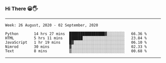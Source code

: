 ### Hi There 😀🖐
---
<!--START_SECTION:waka-->
```text
Week: 26 August, 2020 - 02 September, 2020

Python       14 hrs 27 mins  ████████████████▓░░░░░░░░   66.36 % 
HTML         5 hrs 11 mins   ██████░░░░░░░░░░░░░░░░░░░   23.84 % 
JavaScript   1 hr 19 mins    █▓░░░░░░░░░░░░░░░░░░░░░░░   06.10 % 
Nimrod       30 mins         ▓░░░░░░░░░░░░░░░░░░░░░░░░   02.33 % 
Text         8 mins          ▒░░░░░░░░░░░░░░░░░░░░░░░░   00.68 % 
```
<!--END_SECTION:waka-->

---
